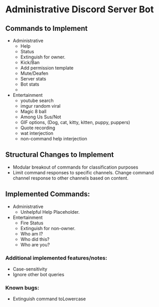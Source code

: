 # Administrative Discord Server Bot
## Commands to Implement
- Administrative
  - Help
  - Status
  - Extinguish for owner.
  - Kick/Ban
  - Add permission template
  - Mute/Deafen
  - Server stats
  - Bot stats
  - 
- Entertainment
  - youtube search
  - imgur random viral
  - Magic 8 ball
  - Among Us Sus/Not
  - GIF options, (Dog, cat, kitty, kitten, puppy, puppers)
  - Quote recording
  - wat interjection
  - non-command help interjection
## Structural Changes to Implement
- Modular breakout of commands for classification purposes
- Limit command responses to specific channels. Change command channel response to other channels based on content.

## Implemented Commands:
- Administrative
  - Unhelpful Help Placeholder.
- Entertainment
  - Fire Status
  - Extinguish for non-owner.
  - Who am I?
  - Who did this?
  - Who are you?

### Additional implemented features/notes:
- Case-sensitivity
- Ignore other bot queries
### Known bugs:
- Extinguish command toLowercase
